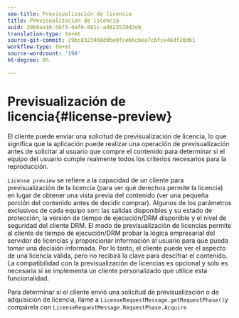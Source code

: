 ```yaml
---
seo-title: Previsualización de licencia
title: Previsualización de licencia
uuid: 3069aa16-5bf3-4af6-801c-ad823530d7eb
translation-type: tm+mt
source-git-commit: 29bc8323460d9be0fce66cbea7c6fce46df20d61
workflow-type: tm+mt
source-wordcount: '198'
ht-degree: 0%

---
```



# Previsualización de licencia{#license-preview}

El cliente puede enviar una solicitud de previsualización de licencia, lo que significa que la aplicación puede realizar una operación de previsualización antes de solicitar al usuario que compre el contenido para determinar si el equipo del usuario cumple realmente todos los criterios necesarios para la reproducción.

*`License preview`* se refiere a la capacidad de un cliente para previsualización de la licencia (para ver qué derechos permite la licencia) en lugar de obtener una vista previa del contenido (ver una pequeña porción del contenido antes de decidir comprar). Algunos de los parámetros exclusivos de cada equipo son: las salidas disponibles y su estado de protección, la versión de tiempo de ejecución/DRM disponible y el nivel de seguridad del cliente DRM. El modo de previsualización de licencias permite al cliente de tiempo de ejecución/DRM probar la lógica empresarial del servidor de licencias y proporcionar información al usuario para que pueda tomar una decisión informada. Por lo tanto, el cliente puede ver el aspecto de una licencia válida, pero no recibirá la clave para descifrar el contenido. La compatibilidad con la previsualización de licencias es opcional y solo es necesaria si se implementa un cliente personalizado que utilice esta funcionalidad.

Para determinar si el cliente envió una solicitud de previsualización o de adquisición de licencia, llame a `LicenseRequestMessage.getRequestPhase()`y compárela con `LicenseRequestMessage.RequestPhase.Acquire`
